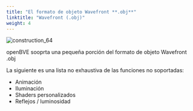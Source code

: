 ```yaml
---
title: "El formato de objeto Wavefront **.obj**"
linktitle: "Wavefront (.obj)"
weight: 4
---
```


![construction_64](/images/construction_64.png)

openBVE sooprta una pequeña porción del formato de objeto Wavefront .obj

La siguiente es una lista no exhaustiva de las funciones no soportadas:

- Animación
- Iluminación
- Shaders personalizados
- Reflejos / luminosidad